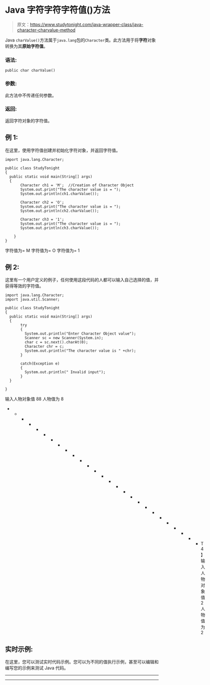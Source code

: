 # Java 字符字符字符值()方法

> 原文：<https://www.studytonight.com/java-wrapper-class/java-character-charvalue-method>

Java `charValue()`方法属于`java.lang`包的`Character`类。此方法用于将**字符**对象转换为其**原始字符值**。

### 语法:

```
public char charValue() 
```

### 参数:

此方法中不传递任何参数。

### 返回:

返回字符对象的字符值。

## 例 1:

在这里，使用字符值创建并初始化字符对象，并返回字符值。

```
import java.lang.Character;

public class StudyTonight 
{  
  public static void main(String[] args)
  {        
       Character ch1 = 'M';  //Creation of Character Object
       System.out.print("The character value is = ");  
       System.out.println(ch1.charValue());  

       Character ch2 = 'O';  
       System.out.print("The character value is = ");  
       System.out.println(ch2.charValue());

       Character ch3 = '1';  
       System.out.print("The character value is = ");  
       System.out.println(ch3.charValue());

    }  
} 
```

字符值为= M
字符值为= O
字符值为= 1

## 例 2:

这里有一个用户定义的例子，任何使用这段代码的人都可以输入自己选择的值，并获得等效的字符值。

```
import java.lang.Character;
import java.util.Scanner;

public class StudyTonight 
{  
  public static void main(String[] args)
  {        
       try
       {
         System.out.println("Enter Character Object value");
         Scanner sc = new Scanner(System.in);
         char c = sc.next().charAt(0);
         Character chr = c;
         System.out.println("The character value is " +chr);
       }

       catch(Exception e)
       {
         System.out.println(" Invalid input");
       }
  }

} 
```

输入人物对象值
88
人物值为 8
* * * * * * * * * * * * * * * * * * * * * * * * * * * T4】输入人物对象值
2
人物值为 2

## 实时示例:

在这里，您可以测试实时代码示例。您可以为不同的值执行示例，甚至可以编辑和编写您的示例来测试 Java 代码。

* * *

* * *